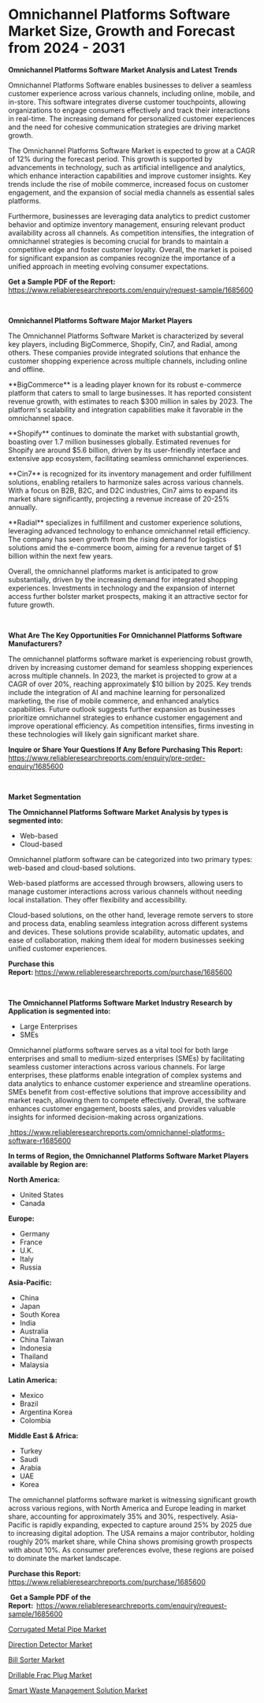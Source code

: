 <p><h1>Omnichannel Platforms Software Market Size, Growth and Forecast from 2024 - 2031</h1></p><p><strong>Omnichannel Platforms Software Market Analysis and Latest Trends</strong></p>
<p><p>Omnichannel Platforms Software enables businesses to deliver a seamless customer experience across various channels, including online, mobile, and in-store. This software integrates diverse customer touchpoints, allowing organizations to engage consumers effectively and track their interactions in real-time. The increasing demand for personalized customer experiences and the need for cohesive communication strategies are driving market growth.</p><p>The Omnichannel Platforms Software Market is expected to grow at a CAGR of 12% during the forecast period. This growth is supported by advancements in technology, such as artificial intelligence and analytics, which enhance interaction capabilities and improve customer insights. Key trends include the rise of mobile commerce, increased focus on customer engagement, and the expansion of social media channels as essential sales platforms.</p><p>Furthermore, businesses are leveraging data analytics to predict customer behavior and optimize inventory management, ensuring relevant product availability across all channels. As competition intensifies, the integration of omnichannel strategies is becoming crucial for brands to maintain a competitive edge and foster customer loyalty. Overall, the market is poised for significant expansion as companies recognize the importance of a unified approach in meeting evolving consumer expectations.</p></p>
<p><strong>Get a Sample PDF of the Report:&nbsp;</strong> <a href="https://www.reliableresearchreports.com/enquiry/request-sample/1685600?utm_campaign=31&utm_medium=2&utm_source=Github&utm_content=ia&utm_term=17122024&utm_id=omnichannel-platforms-software">https://www.reliableresearchreports.com/enquiry/request-sample/1685600</a></p>
<p>&nbsp;</p>
<p><strong>Omnichannel Platforms Software Major Market Players</strong></p>
<p><p>The Omnichannel Platforms Software Market is characterized by several key players, including BigCommerce, Shopify, Cin7, and Radial, among others. These companies provide integrated solutions that enhance the customer shopping experience across multiple channels, including online and offline.</p><p>**BigCommerce** is a leading player known for its robust e-commerce platform that caters to small to large businesses. It has reported consistent revenue growth, with estimates to reach $300 million in sales by 2023. The platform's scalability and integration capabilities make it favorable in the omnichannel space. </p><p>**Shopify** continues to dominate the market with substantial growth, boasting over 1.7 million businesses globally. Estimated revenues for Shopify are around $5.6 billion, driven by its user-friendly interface and extensive app ecosystem, facilitating seamless omnichannel experiences.</p><p>**Cin7** is recognized for its inventory management and order fulfillment solutions, enabling retailers to harmonize sales across various channels. With a focus on B2B, B2C, and D2C industries, Cin7 aims to expand its market share significantly, projecting a revenue increase of 20-25% annually.</p><p>**Radial** specializes in fulfillment and customer experience solutions, leveraging advanced technology to enhance omnichannel retail efficiency. The company has seen growth from the rising demand for logistics solutions amid the e-commerce boom, aiming for a revenue target of $1 billion within the next few years.</p><p>Overall, the omnichannel platforms market is anticipated to grow substantially, driven by the increasing demand for integrated shopping experiences. Investments in technology and the expansion of internet access further bolster market prospects, making it an attractive sector for future growth.</p></p>
<p>&nbsp;</p>
<p><strong>What Are The Key Opportunities For Omnichannel Platforms Software Manufacturers?</strong></p>
<p><p>The omnichannel platforms software market is experiencing robust growth, driven by increasing customer demand for seamless shopping experiences across multiple channels. In 2023, the market is projected to grow at a CAGR of over 20%, reaching approximately $10 billion by 2025. Key trends include the integration of AI and machine learning for personalized marketing, the rise of mobile commerce, and enhanced analytics capabilities. Future outlook suggests further expansion as businesses prioritize omnichannel strategies to enhance customer engagement and improve operational efficiency. As competition intensifies, firms investing in these technologies will likely gain significant market share.</p></p>
<p><strong>Inquire or Share Your Questions If Any Before Purchasing This Report:</strong> <a href="https://www.reliableresearchreports.com/enquiry/pre-order-enquiry/1685600?utm_campaign=31&utm_medium=2&utm_source=Github&utm_content=ia&utm_term=17122024&utm_id=omnichannel-platforms-software">https://www.reliableresearchreports.com/enquiry/pre-order-enquiry/1685600</a></p>
<p>&nbsp;</p>
<p><strong>Market Segmentation</strong></p>
<p><strong>The Omnichannel Platforms Software Market Analysis by types is segmented into:</strong></p>
<p><ul><li>Web-based</li><li>Cloud-based</li></ul></p>
<p><p>Omnichannel platform software can be categorized into two primary types: web-based and cloud-based solutions. </p><p>Web-based platforms are accessed through browsers, allowing users to manage customer interactions across various channels without needing local installation. They offer flexibility and accessibility.</p><p>Cloud-based solutions, on the other hand, leverage remote servers to store and process data, enabling seamless integration across different systems and devices. These solutions provide scalability, automatic updates, and ease of collaboration, making them ideal for modern businesses seeking unified customer experiences.</p></p>
<p><strong>Purchase this Report:&nbsp;</strong><a href="https://www.reliableresearchreports.com/purchase/1685600?utm_campaign=31&utm_medium=2&utm_source=Github&utm_content=ia&utm_term=17122024&utm_id=omnichannel-platforms-software">https://www.reliableresearchreports.com/purchase/1685600</a></p>
<p>&nbsp;</p>
<p><strong>The Omnichannel Platforms Software Market Industry Research by Application is segmented into:</strong></p>
<p><ul><li>Large Enterprises</li><li>SMEs</li></ul></p>
<p><p>Omnichannel platforms software serves as a vital tool for both large enterprises and small to medium-sized enterprises (SMEs) by facilitating seamless customer interactions across various channels. For large enterprises, these platforms enable integration of complex systems and data analytics to enhance customer experience and streamline operations. SMEs benefit from cost-effective solutions that improve accessibility and market reach, allowing them to compete effectively. Overall, the software enhances customer engagement, boosts sales, and provides valuable insights for informed decision-making across organizations.</p></p>
<p><a href="https://www.reliableresearchreports.com/omnichannel-platforms-software-r1685600?utm_campaign=31&utm_medium=2&utm_source=Github&utm_content=ia&utm_term=17122024&utm_id=omnichannel-platforms-software">&nbsp;https://www.reliableresearchreports.com/omnichannel-platforms-software-r1685600</a></p>
<p><strong>In terms of Region, the Omnichannel Platforms Software Market Players available by Region are:</strong></p>
<p>
    <p> <strong> North America: </strong>
        <ul>
            <li>United States</li>
            <li>Canada</li>
        </ul>
        </p> 
    <p> <strong> Europe: </strong>
        <ul>
            <li>Germany</li>
            <li>France</li>
            <li>U.K.</li>
            <li>Italy</li>
            <li>Russia</li>
        </ul>
        </p> 
    <p> <strong> Asia-Pacific: </strong>
        <ul>
            <li>China</li>
            <li>Japan</li>
            <li>South Korea</li>
            <li>India</li>
            <li>Australia</li>
            <li>China Taiwan</li>
            <li>Indonesia</li>
            <li>Thailand</li>
            <li>Malaysia</li>
        </ul>
        </p> 
    <p> <strong> Latin America: </strong>
        <ul>
            <li>Mexico</li>
            <li>Brazil</li>
            <li>Argentina Korea</li>
            <li>Colombia</li>
        </ul>
        </p> 
    <p> <strong> Middle East & Africa: </strong>
        <ul>
            <li>Turkey</li>
            <li>Saudi</li>
            <li>Arabia</li>
            <li>UAE</li>
            <li>Korea</li>
        </ul>
    </p>
    </p>
<p><p>The omnichannel platforms software market is witnessing significant growth across various regions, with North America and Europe leading in market share, accounting for approximately 35% and 30%, respectively. Asia-Pacific is rapidly expanding, expected to capture around 25% by 2025 due to increasing digital adoption. The USA remains a major contributor, holding roughly 20% market share, while China shows promising growth prospects with about 10%. As consumer preferences evolve, these regions are poised to dominate the market landscape.</p></p>
<p><strong>Purchase this Report: </strong><a href="https://www.reliableresearchreports.com/purchase/1685600?utm_campaign=31&utm_medium=2&utm_source=Github&utm_content=ia&utm_term=17122024&utm_id=omnichannel-platforms-software">https://www.reliableresearchreports.com/purchase/1685600</a></p>
<p>&nbsp;<strong>Get a Sample PDF of the Report:&nbsp;&nbsp;</strong><a href="https://www.reliableresearchreports.com/enquiry/request-sample/1685600?utm_campaign=31&utm_medium=2&utm_source=Github&utm_content=ia&utm_term=17122024&utm_id=omnichannel-platforms-software">https://www.reliableresearchreports.com/enquiry/request-sample/1685600</a></p>
<p><strong></strong></p>
<p><p><a href="https://github.com/shondapmbau/Market-Research-Report-List-1/blob/main/corrugated-metal-pipe-market.md?utm_campaign=31&utm_medium=2&utm_source=Github&utm_content=ia&utm_term=17122024&utm_id=omnichannel-platforms-software">Corrugated Metal Pipe Market</a></p><p><a href="https://www.linkedin.com/pulse/insightful-direction-detector-market-trends-growth-opportunities-ry16f?utm_campaign=31&utm_medium=2&utm_source=Github&utm_content=ia&utm_term=17122024&utm_id=omnichannel-platforms-software">Direction Detector Market</a></p><p><a href="https://www.linkedin.com/pulse/bill-sorter-market-size-status-forecast-2024-2031-resetronomy-9fxbf?utm_campaign=31&utm_medium=2&utm_source=Github&utm_content=ia&utm_term=17122024&utm_id=omnichannel-platforms-software">Bill Sorter Market</a></p><p><a href="https://www.linkedin.com/pulse/drillable-frac-plug-market-analysis-report-2024-2031-share-jggaf?utm_campaign=31&utm_medium=2&utm_source=Github&utm_content=ia&utm_term=17122024&utm_id=omnichannel-platforms-software">Drillable Frac Plug Market</a></p><p><a href="https://github.com/skerretflossie9297/Market-Research-Report-List-1/blob/main/smart-waste-management-solution-market.md?utm_campaign=31&utm_medium=2&utm_source=Github&utm_content=ia&utm_term=17122024&utm_id=omnichannel-platforms-software">Smart Waste Management Solution Market</a></p></p>